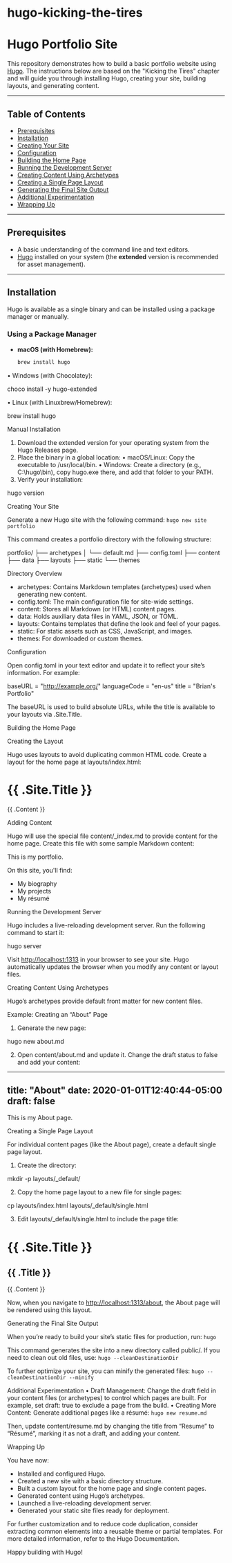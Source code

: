 # hugo-kicking-the-tires

# Hugo Portfolio Site

This repository demonstrates how to build a basic portfolio website using [Hugo](https://gohugo.io/). The instructions below are based on the "Kicking the Tires" chapter and will guide you through installing Hugo, creating your site, building layouts, and generating content.

---

## Table of Contents

- [Prerequisites](#prerequisites)
- [Installation](#installation)
- [Creating Your Site](#creating-your-site)
- [Configuration](#configuration)
- [Building the Home Page](#building-the-home-page)
- [Running the Development Server](#running-the-development-server)
- [Creating Content Using Archetypes](#creating-content-using-archetypes)
- [Creating a Single Page Layout](#creating-a-single-page-layout)
- [Generating the Final Site Output](#generating-the-final-site-output)
- [Additional Experimentation](#additional-experimentation)
- [Wrapping Up](#wrapping-up)

---

## Prerequisites

- A basic understanding of the command line and text editors.
- [Hugo](https://gohugo.io/getting-started/installing/) installed on your system (the **extended** version is recommended for asset management).

---

## Installation

Hugo is available as a single binary and can be installed using a package manager or manually.

### Using a Package Manager

- **macOS (with Homebrew):**

  ```bash
  brew install hugo

 • Windows (with Chocolatey):

choco install -y hugo-extended

 • Linux (with Linuxbrew/Homebrew):

brew install hugo

Manual Installation

 1. Download the extended version for your operating system from the Hugo Releases page.
 2. Place the binary in a global location:
 • macOS/Linux: Copy the executable to /usr/local/bin.
 • Windows: Create a directory (e.g., C:\hugo\bin), copy hugo.exe there, and add that folder to your PATH.
 3. Verify your installation:

hugo version

Creating Your Site

Generate a new Hugo site with the following command: `hugo new site portfolio`

This command creates a portfolio directory with the following structure:

portfolio/
├── archetypes
│   └── default.md
├── config.toml
├── content
├── data
├── layouts
├── static
└── themes

Directory Overview

- archetypes: Contains Markdown templates (archetypes) used when generating new content.
- config.toml: The main configuration file for site-wide settings.
- content: Stores all Markdown (or HTML) content pages.
- data: Holds auxiliary data files in YAML, JSON, or TOML.
- layouts: Contains templates that define the look and feel of your pages.
- static: For static assets such as CSS, JavaScript, and images.
- themes: For downloaded or custom themes.

Configuration

Open config.toml in your text editor and update it to reflect your site’s information. For example:

baseURL = "<http://example.org/>"
languageCode = "en-us"
title = "Brian's Portfolio"

The baseURL is used to build absolute URLs, while the title is available to your layouts via .Site.Title.

Building the Home Page

Creating the Layout

Hugo uses layouts to avoid duplicating common HTML code. Create a layout for the home page at layouts/index.html:

<!DOCTYPE html>
<html lang="en-US">
<head>
  <meta charset="utf-8">
  <title>{{ .Site.Title }}</title>
</head>
<body>
  <h1>{{ .Site.Title }}</h1>
  {{ .Content }}
</body>
</html>

Adding Content

Hugo will use the special file content/_index.md to provide content for the home page. Create this file with some sample Markdown content:

This is my portfolio.

On this site, you'll find:

- My biography
- My projects
- My résumé

Running the Development Server

Hugo includes a live-reloading development server. Run the following command to start it:

hugo server

Visit <http://localhost:1313> in your browser to see your site. Hugo automatically updates the browser when you modify any content or layout files.

Creating Content Using Archetypes

Hugo’s archetypes provide default front matter for new content files.

Example: Creating an “About” Page

 1. Generate the new page:

hugo new about.md

 2. Open content/about.md and update it. Change the draft status to false and add your content:

---

title: "About"
date: 2020-01-01T12:40:44-05:00
draft: false
---

This is my About page.

Creating a Single Page Layout

For individual content pages (like the About page), create a default single page layout.

 1. Create the directory:

mkdir -p layouts/_default/

 2. Copy the home page layout to a new file for single pages:

cp layouts/index.html layouts/_default/single.html

 3. Edit layouts/_default/single.html to include the page title:

<!DOCTYPE html>
<html lang="en-US">
<head>
  <meta charset="utf-8">
  <title>{{ .Site.Title }}</title>
</head>
<body>
  <h1>{{ .Site.Title }}</h1>
  <h2>{{ .Title }}</h2>
  {{ .Content }}
</body>
</html>

Now, when you navigate to <http://localhost:1313/about>, the About page will be rendered using this layout.

Generating the Final Site Output

When you’re ready to build your site’s static files for production, run: `hugo`

This command generates the site into a new directory called public/. If you need to clean out old files, use: `hugo --cleanDestinationDir`

To further optimize your site, you can minify the generated files: `hugo --cleanDestinationDir --minify`

Additional Experimentation
    • Draft Management: Change the draft field in your content files (or archetypes) to control which pages are built. For example, set draft: true to exclude a page from the build.
    • Creating More Content: Generate additional pages like a résumé: `hugo new resume.md`

Then, update content/resume.md by changing the title from “Resume” to “Résumé”, marking it as not a draft, and adding your content.

Wrapping Up

You have now:
- Installed and configured Hugo.
- Created a new site with a basic directory structure.
- Built a custom layout for the home page and single content pages.
- Generated content using Hugo’s archetypes.
- Launched a live-reloading development server.
- Generated your static site files ready for deployment.

For further customization and to reduce code duplication, consider extracting common elements into a reusable theme or partial templates. For more detailed information, refer to the Hugo Documentation.

Happy building with Hugo!
